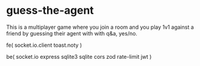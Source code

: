# guess-the-agent
This is a multiplayer game where you join a room and you play 1v1 against a friend by guessing their agent with with q&amp;a, yes/no. 

fe(
    socket.io.client
    toast.noty
)

be(
    socket.io
    express
    sqlite3 
    sqlite
    cors
    zod
    rate-limit
    jwt
)
